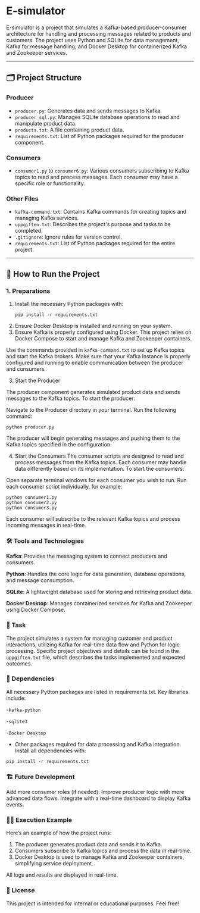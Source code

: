 # E-simulator

E-simulator is a project that simulates a Kafka-based producer-consumer architecture for handling and processing messages related to products and customers. The project uses Python and SQLite for data management, Kafka for message handling, and Docker Desktop for containerized Kafka and Zookeeper services.

---

## 🗂 Project Structure

### **Producer**
- `producer.py`: Generates data and sends messages to Kafka.
- `producer_sql.py`: Manages SQLite database operations to read and manipulate product data.
- `products.txt`: A file containing product data.
- `requirements.txt`: List of Python packages required for the producer component.

### **Consumers**
- `consumer1.py` to `consumer6.py`: Various consumers subscribing to Kafka topics to read and process messages. Each consumer may have a specific role or functionality.

### **Other Files**
- `kafka-command.txt`: Contains Kafka commands for creating topics and managing Kafka services.
- `uppgiften.txt`: Describes the project's purpose and tasks to be completed.
- `.gitignore`: Ignore rules for version control.
- `requirements.txt`: List of Python packages required for the entire project.

---

## 🚀 How to Run the Project

### 1. Preparations
1. Install the necessary Python packages with:
   ```
   pip install -r requirements.txt
   ```
2. Ensure Docker Desktop is installed and running on your system.
3. Ensure Kafka is properly configured using Docker. This project relies on Docker Compose to start and manage Kafka and Zookeeper containers.

Use the commands provided in `kafka-command.txt` to set up Kafka topics and start the Kafka brokers.
Make sure that your Kafka instance is properly configured and running to enable communication between the producer and consumers.

3. Start the Producer

The producer component generates simulated product data and sends messages to the Kafka topics. To start the producer:

Navigate to the Producer directory in your terminal.
Run the following command:

`python producer.py`

The producer will begin generating messages and pushing them to the Kafka topics specified in the configuration.

4. Start the Consumers
The consumer scripts are designed to read and process messages from the Kafka topics. Each consumer may handle data differently based on its implementation. To start the consumers:

Open separate terminal windows for each consumer you wish to run.
Run each consumer script individually, for example:

```
python consumer1.py
python consumer2.py
python consumer3.py
```

Each consumer will subscribe to the relevant Kafka topics and process incoming messages in real-time.

### 🛠 Tools and Technologies
__Kafka__: Provides the messaging system to connect producers and consumers.

__Python__: Handles the core logic for data generation, database operations, and message consumption.

__SQLite__: A lightweight database used for storing and retrieving product data.

__Docker Desktop__: Manages containerized services for Kafka and Zookeeper using Docker Compose.

### 📄 Task
The project simulates a system for managing customer and product interactions, utilizing Kafka for real-time data flow and Python for logic processing. Specific project objectives and details can be found in the `uppgiften.txt` file, which describes the tasks implemented and expected outcomes.

### 📝 Dependencies
All necessary Python packages are listed in requirements.txt. Key libraries include:

-`kafka-python`

-`sqlite3`

-`Docker Desktop`

- Other packages required for data processing and Kafka integration.
Install all dependencies with:

`pip install -r requirements.txt`

### 🏗 Future Development
Add more consumer roles (if needed).
Improve producer logic with more advanced data flows.
Integrate with a real-time dashboard to display Kafka events.

### 🏃‍♂️ Execution Example
Here’s an example of how the project runs:

1. The producer generates product data and sends it to Kafka.
2. Consumers subscribe to Kafka topics and process the data in real-time.
3. Docker Desktop is used to manage Kafka and Zookeeper containers, simplifying service deployment.

All logs and results are displayed in real-time.

### 📂 License
This project is intended for internal or educational purposes. Feel free!